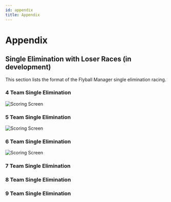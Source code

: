 ```yaml
---
id: appendix
title: Appendix
---
```


# Appendix

## Single Elimination with Loser Races (in development)

This section lists the format of the Flyball Manager single elimination racing.

### 4 Team Single Elimination

![Scoring Screen](/img/4-team-se-bracket.drawio.svg)

### 5 Team Single Elimination

![Scoring Screen](/img/5-team-se-bracket.drawio.svg)

### 6 Team Single Elimination

![Scoring Screen](/img/6-team-se-bracket.drawio.svg)

### 7 Team Single Elimination

### 8 Team Single Elimination

### 9 Team Single Elimination
